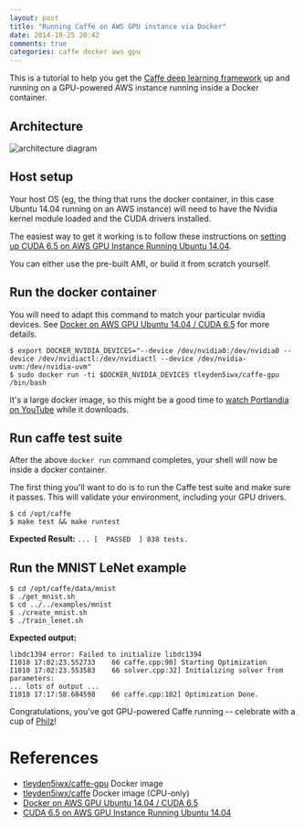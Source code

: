 ```yaml
---
layout: post
title: "Running Caffe on AWS GPU instance via Docker"
date: 2014-10-25 20:42
comments: true
categories: caffe docker aws gpu
---
```


This is a tutorial to help you get the [Caffe deep learning framework](http://caffe.berkeleyvision.org/) up and running on a GPU-powered AWS instance running inside a Docker container.

## Architecture

![architecture diagram](http://tleyden-misc.s3.amazonaws.com/blog_images/caffe_docker_aws_onion.png)

## Host setup

Your host OS (eg, the thing that runs the docker container, in this case Ubuntu 14.04 running on an AWS instance) will need to have the Nvidia kernel module loaded and the CUDA drivers installed.

The easiest way to get it working is to follow these instructions on [setting up CUDA 6.5 on AWS GPU Instance Running Ubuntu 14.04](http://tleyden.github.io/blog/2014/10/25/cuda-6-dot-5-on-aws-gpu-instance-running-ubuntu-14-dot-04/).  

You can either use the pre-built AMI, or build it from scratch yourself. 

## Run the docker container

You will need to adapt this command to match your particular nvidia devices.  See  [Docker on AWS GPU Ubuntu 14.04 / CUDA 6.5](http://tleyden.github.io/blog/2014/10/25/cuda-6-dot-5-on-aws-gpu-instance-running-ubuntu-14-dot-04/) for more details.

```
$ export DOCKER_NVIDIA_DEVICES="--device /dev/nvidia0:/dev/nvidia0 --device /dev/nvidiactl:/dev/nvidiactl --device /dev/nvidia-uvm:/dev/nvidia-uvm"
$ sudo docker run -ti $DOCKER_NVIDIA_DEVICES tleyden5iwx/caffe-gpu /bin/bash
```

It's a large docker image, so this might be a good time to [watch Portlandia on YouTube](https://www.youtube.com/watch?v=zz-7d3HZE7o) while it downloads.  

## Run caffe test suite

After the above `docker run` command completes, your shell will now be inside a docker container.  

The first thing you'll want to do is to run the Caffe test suite and make sure it passes.  This will validate your environment, including your GPU drivers.


```
$ cd /opt/caffe
$ make test && make runtest
```

**Expected Result:** `... [  PASSED  ] 838 tests.`

## Run the MNIST LeNet example

```
$ cd /opt/caffe/data/mnist
$ ./get_mnist.sh
$ cd ../../examples/mnist
$ ./create_mnist.sh
$ ./train_lenet.sh
```

**Expected output:**

```
libdc1394 error: Failed to initialize libdc1394 
I1018 17:02:23.552733    66 caffe.cpp:90] Starting Optimization 
I1018 17:02:23.553583    66 solver.cpp:32] Initializing solver from parameters:
... lots of output ...
I1018 17:17:58.684598    66 caffe.cpp:102] Optimization Done.
```

Congratulations, you've got GPU-powered Caffe running -- celebrate with a cup of [Philz](http://www.yelp.com/biz/philz-coffee-berkeley-2)!

# References

 - [tleyden5iwx/caffe-gpu](https://registry.hub.docker.com/u/tleyden5iwx/caffe-gpu) Docker image
 - [tleyden5iwx/caffe](https://registry.hub.docker.com/u/tleyden5iwx/caffe) Docker image (CPU-only)
 - [Docker on AWS GPU Ubuntu 14.04 / CUDA 6.5](http://tleyden.github.io/blog/2014/10/25/cuda-6-dot-5-on-aws-gpu-instance-running-ubuntu-14-dot-04/)
 - [CUDA 6.5 on AWS GPU Instance Running Ubuntu 14.04](http://tleyden.github.io/blog/2014/10/25/cuda-6-dot-5-on-aws-gpu-instance-running-ubuntu-14-dot-04/)
 
